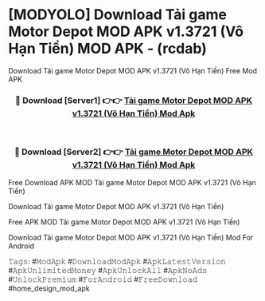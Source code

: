 # [MODYOLO] Download Tải game Motor Depot MOD APK v1.3721 (Vô Hạn Tiền) MOD APK - (rcdab)
Download Tải game Motor Depot MOD APK v1.3721 (Vô Hạn Tiền) Free Mod APK

<div align="center">
<h3>🔴 Download [Server1] 👉👉 <a href="https://apk-comot.site?title=Tải_game_Motor_Depot_MOD_APK_v1.3721_(Vô_Hạn_Tiền)">Tải game Motor Depot MOD APK v1.3721 (Vô Hạn Tiền) Mod Apk</a></h3><br>

<h3>🔴 Download [Server2] 👉👉 <a href="https://apk-comot.site?title=Tải_game_Motor_Depot_MOD_APK_v1.3721_(Vô_Hạn_Tiền)">Tải game Motor Depot MOD APK v1.3721 (Vô Hạn Tiền) Mod Apk</a></h3>
</div>


Free Download APK MOD Tải game Motor Depot MOD APK v1.3721 (Vô Hạn Tiền)

Download Tải game Motor Depot MOD APK v1.3721 (Vô Hạn Tiền) 

Free APK MOD Tải game Motor Depot MOD APK v1.3721 (Vô Hạn Tiền) 

Download Tải game Motor Depot MOD APK v1.3721 (Vô Hạn Tiền) Mod For Android

𝚃𝚊𝚐𝚜: #𝙼𝚘𝚍𝙰𝚙𝚔 #𝙳𝚘𝚠𝚗𝚕𝚘𝚊𝚍𝙼𝚘𝚍𝙰𝚙𝚔 #𝙰𝚙𝚔𝙻𝚊𝚝𝚎𝚜𝚝𝚅𝚎𝚛𝚜𝚒𝚘𝚗 #𝙰𝚙𝚔𝚄𝚗𝚕𝚒𝚖𝚒𝚝𝚎𝚍𝙼𝚘𝚗𝚎𝚢 #𝙰𝚙𝚔𝚄𝚗𝚕𝚘𝚌𝚔𝙰𝚕𝚕 #𝙰𝚙𝚔𝙽𝚘𝙰𝚍𝚜 #𝚄𝚗𝚕𝚘𝚌𝚔𝙿𝚛𝚎𝚖𝚒𝚞𝚖 #𝙵𝚘𝚛𝙰𝚗𝚍𝚛𝚘𝚒𝚍 #𝙵𝚛𝚎𝚎𝙳𝚘𝚠𝚗𝚕𝚘𝚊𝚍 #home_design_mod_apk